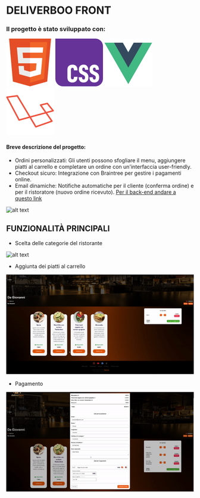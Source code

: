 # DELIVERBOO FRONT
### Il progetto è stato sviluppato con:

<img src="/readmeImages/w3_html5-icon.svg"> <img src="/readmeImages/w3_css-icon.svg">
<img src="/readmeImages/vuejs-icon.svg"> <img src="/readmeImages/laravel-icon.svg">

#### Breve descrizione del progetto: 
- Ordini personalizzati: Gli utenti possono sfogliare il menu, aggiungere piatti al carrello e completare un ordine con un'interfaccia user-friendly.
- Checkout sicuro: Integrazione con Braintree per gestire i pagamenti online.
- Email dinamiche: Notifiche automatiche per il cliente (conferma ordine) e per il ristoratore (nuovo ordine ricevuto).
[Per il back-end andare a questo link](https://github.com/GiorgioDordo/deliveboo-back-end)

![alt text](</readmeImages/home.png>)

## FUNZIONALITÀ PRINCIPALI
- Scelta delle categorie del ristorante


![alt text](</readmeImages/categorie.gif>)


- Aggiunta dei piatti al carrello


![alt text](</readmeImages/carrello.gif>)


- Pagamento


![alt text](</readmeImages/pagamento.gif>)
